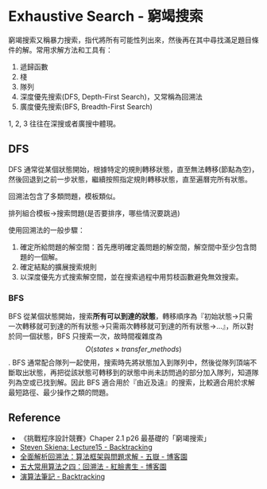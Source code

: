 # Exhaustive Search - 窮竭搜索

窮竭搜索又稱暴力搜索，指代將所有可能性列出來，然後再在其中尋找滿足題目條件的解。常用求解方法和工具有：

1. 遞歸函數
2. 棧
3. 隊列
4. 深度優先搜索(DFS, Depth-First Search)，又常稱為回溯法
5. 廣度優先搜索(BFS, Breadth-First Search)

1, 2, 3 往往在深搜或者廣搜中體現。

## DFS

DFS 通常從某個狀態開始，根據特定的規則轉移狀態，直至無法轉移(節點為空)，然後回退到之前一步狀態，繼續按照指定規則轉移狀態，直至遍曆完所有狀態。

回溯法包含了多類問題，模板類似。

排列組合模板->搜索問題(是否要排序，哪些情況要跳過)

使用回溯法的一般步驟：

1. 確定所給問題的解空間：首先應明確定義問題的解空間，解空間中至少包含問題的一個解。
2. 確定結點的擴展搜索規則
3. 以深度優先方式搜索解空間，並在搜索過程中用剪枝函數避免無效搜索。

### BFS

BFS 從某個狀態開始，搜索**所有可以到達的狀態**，轉移順序為『初始狀態->只需一次轉移就可到達的所有狀態->只需兩次轉移就可到達的所有狀態->...』，所以對於同一個狀態，BFS 只搜索一次，故時間複雜度為 $$O(states \times transfer\_methods)$$. BFS 通常配合隊列一起使用，搜索時先將狀態加入到隊列中，然後從隊列頂端不斷取出狀態，再把從該狀態可轉移到的狀態中尚未訪問過的部分加入隊列，知道隊列為空或已找到解。因此 BFS 適合用於『由近及遠』的搜索，比較適合用於求解最短路徑、最少操作之類的問題。

## Reference

- 《挑戰程序設計競賽》Chaper 2.1 p26 最基礎的「窮竭搜索」
- [Steven Skiena: Lecture15 - Backtracking](http://7xojrx.com1.z0.glb.clouddn.com/docs/algorithm-exercise/docs/lecture15-backtracking.pdf)
- [全面解析回溯法：算法框架與問題求解 - 五嶽 - 博客園](http://www.cnblogs.com/wuyuegb2312/p/3273337.html)
- [五大常用算法之四：回溯法 - 紅臉書生 - 博客園](http://www.cnblogs.com/steven_oyj/archive/2010/05/22/1741376.html)
- [演算法筆記 - Backtracking](http://www.csie.ntnu.edu.tw/~u91029/Backtracking.html)
